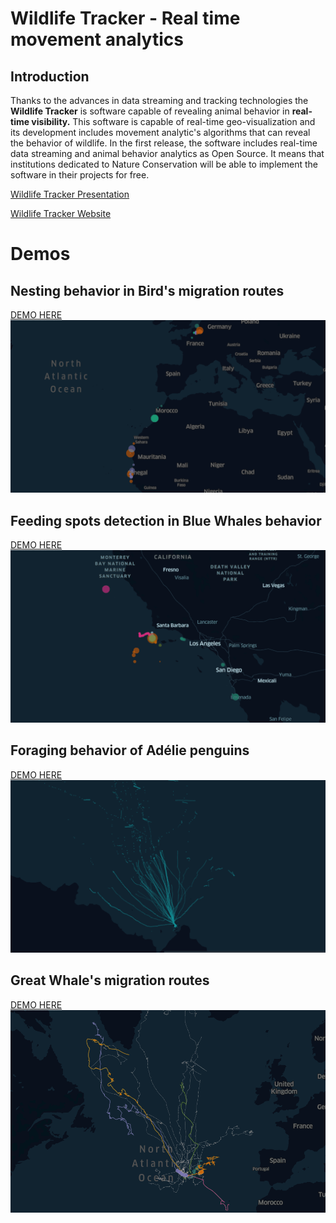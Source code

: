 # Wildlife Tracker - Real time movement analytics

## Introduction
Thanks to the advances in data streaming and tracking technologies the **Wildlife Tracker** is software capable of revealing animal behavior in **real-time visibility.**
This software is capable of real-time geo-visualization and its development includes movement analytic's algorithms that can reveal the behavior of wildlife. In the first release, the software includes real-time data streaming and animal behavior analytics as Open Source. It means that institutions dedicated to Nature Conservation will be able to implement the software in their projects for free.

[Wildlife Tracker Presentation]()

[Wildlife Tracker Website]()

# Demos
## Nesting behavior in Bird's migration routes
[DEMO HERE](https://gis-move-analytics.github.io/wildlife-tracker/root/birds-demo.html)
![animation](gif/birds-gif.gif)

## Feeding spots detection in Blue Whales behavior
[DEMO HERE](https://gis-move-analytics.github.io/wildlife-tracker/root/whales-demo.html)
![animation](gif/whales-gif.gif)

## Foraging behavior of Adélie penguins
[DEMO HERE](https://gis-move-analytics.github.io/wildlife-tracker/root/penguins-demo.html)
![animation](gif/penguins-gif.gif)

## Great Whale's migration routes
[DEMO HERE](https://gis-move-analytics.github.io/wildlife-tracker/root/azores-demo.html)
![animation](gif/azores-gif.gif)
